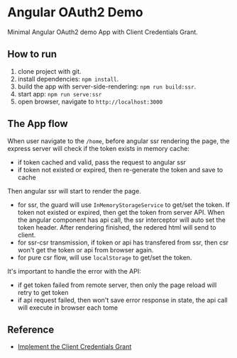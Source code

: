 # Angular OAuth2 Demo

Minimal Angular OAuth2 demo App with Client Credentials Grant.

## How to run

1. clone project with git.
2. install dependencies: `npm install`.
3. build the app with server-side-rendering: `npm run build:ssr`.
4. start app: `npm run serve:ssr`
5. open browser, navigate to `http://localhost:3000`

## The App flow

When user navigate to the `/home`, before angular ssr rendering the page, the express server will check if the token exists in memory cache:

- if token cached and valid, pass the request to angular ssr
- if token not existed or expired, then re-generate the token and save to cache

Then angular ssr will start to render the page.

- for ssr, the guard will use `InMemoryStorageService` to get/set the token. If token not existed or expired, then get the token from server API. When the angular component has api call, the ssr interceptor will auto set the token header. After rendering finished, the redered html will send to client.
- for ssr-csr transmission, if token or api has transfered from ssr, then csr won't get the token or api from browser again.
- for pure csr flow, will use `localStorage` to get/set the token.

It's important to handle the error with the API:

- if get token failed from remote server, then only the page reload will retry to get token
- if api request failed, then won't save error response in state, the api call will execute in browser each tome

## Reference

- [Implement the Client Credentials Grant](https://auth0.com/docs/api-auth/tutorials/client-credentials)
